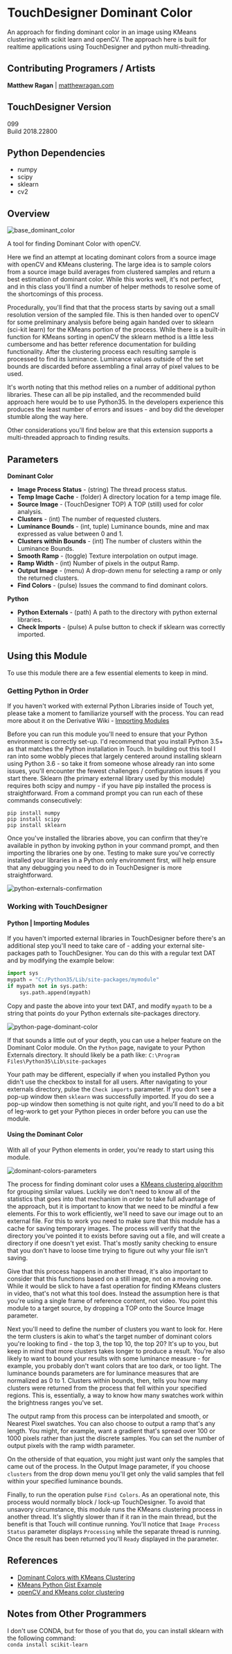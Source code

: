 # TouchDesigner Dominant Color  
An approach for finding dominant color in an image using KMeans clustering with scikit learn and openCV. The approach here is built for realtime applications using TouchDesigner and python multi-threading.

## Contributing Programers / Artists ##
**Matthew Ragan** | [ matthewragan.com](http://matthewragan.com)  

## TouchDesigner Version
099  
Build 2018.22800

## Python Dependencies
* numpy
* scipy
* sklearn 
* cv2

## Overview
![base_dominant_color](assets/op-view.png)

A tool for finding Dominant Color with openCV.

Here we find an attempt at locating dominant colors from a source image with openCV and KMeans clustering. The large idea is to sample colors from a source image build averages from clustered samples and return a best estimation of dominant color. While this works well, it's not perfect, and in this class you'll find a number of helper methods to resolve some of the shortcomings of this process. 

Procedurally, you'll find that that the process starts by saving out a small resolution version of the sampled file. This is then handed over to openCV
for some preliminary analysis before being again handed over to sklearn (sci-kit learn) for the KMeans portion of the process. While there is a built-in
function for KMeans sorting in openCV the sklearn method is a little less cumbersome and has better reference documentation for building functionality. After the clustering process each resulting sample is processed to find its luminance. Luminance values outside of the set bounds are discarded before assembling a final array of pixel values to be used. 

It's worth noting that this method relies on a number of additional python libraries. These can all be pip installed, and the recommended build approach here would be to use Python35. In the developers experience this produces the least number of errors and issues - and boy did the developer stumble along the way here.

Other considerations you'll find below are that this extension supports a multi-threaded approach to finding results. 

## Parameters
**Dominant Color**  
* **Image Process Status** - (string) The thread process status.  
* **Temp Image Cache** - (folder) A directory location for a temp image file.  
* **Source Image** - (TouchDesigner TOP) A TOP (still) used for color analysis.  
* **Clusters** - (int) The number of requested clusters.  
* **Luminance Bounds** - (int, tuple) Luminance bounds, mine and max expressed as value between 0 and 1.   
* **Clusters within Bounds** - (int) The number of clusters within the Luminance Bounds.   
* **Smooth Ramp** - (toggle) Texture interpolation on output image.   
* **Ramp Width** - (int) Number of pixels in the output Ramp.   
* **Output Image** - (menu) A drop-down menu for selecting a ramp or only the returned clusters.   
* **Find Colors** - (pulse) Issues the command to find dominant colors.   

**Python**  
* **Python Externals** - (path) A path to the directory with python external libraries. 
* **Check Imports** - (pulse) A pulse button to check if sklearn was correctly imported.  

## Using this Module 
To use this module there are a few essential elements to keep in mind.

### Getting Python in Order
If you haven't worked with external Python Libraries inside of Touch yet, please take a moment to familiarize yourself with the process. You can read more about it on the Derivative Wiki - [Importing Modules](https://docs.derivative.ca/index.php?title=Introduction_to_Python_Tutorial#Importing_Modules)

Before you can run this module you'll need to ensure that your Python environment is correctly set-up. I'd recommend that you install Python 3.5+ as that matches the Python installation in Touch. In building out this tool I ran into some wobbly pieces that largely centered around installing sklearn using Python 3.6 - so take it from someone whose already ran into some issues, you'll encounter the fewest challenges / configuration issues if you start there. Sklearn (the primary external library used by this module) requires both scipy and numpy - if you have pip installed the process is straightforward. From a command prompt you can run each of these commands consecutively:  

`pip install numpy`  
`pip install scipy`  
`pip install sklearn`  

Once you've installed the libraries above, you can confirm that they're available in python by invoking python in your command prompt, and then importing the libraries one by one. Testing to make sure you've correctly installed your libraries in a Python only environment first, will help ensure that any debugging you need to do in TouchDesigner is more straightforward.

![python-externals-confirmation](assets/dependency-confirmation.png)

### Working with TouchDesigner
#### Python | Importing Modules
If you haven't imported external libraries in TouchDesigner before there's an additional step you'll need to take care of - adding your external site-packages path to TouchDesigner. You can do this with a regular text DAT and by modifying the example below:

```python
import sys
mypath = "C:/Python35/Lib/site-packages/mymodule"
if mypath not in sys.path:
    sys.path.append(mypath)
```
Copy and paste the above into your text DAT, and modify `mypath` to be a string that points do your Python externals site-packages directory.

![python-page-dominant-color](assets/python-imports.png)

If that sounds a little out of your depth, you can use a helper feature on the Dominant Color module. On the `Python` page, navigate to your Python Externals directory. It should likely be a path like: `C:\Program Files\Python35\Lib\site-packages`

Your path may be different, especially if when you installed Python you didn't use the checkbox to install for all users. After navigating to your externals directory, pulse the `Check imports` parameter. If you don't see a pop-up window then `sklearn` was successfully imported. If you do see a pop-up window then something is not quite right, and you'll need to do a bit of leg-work to get your Python pieces in order before you can use the module.

#### Using the Dominant Color
With all of your Python elements in order, you're ready to start using this module. 

![dominant-colors-parameters](assets/dominant-color-parameters.png)

The process for finding dominant color uses a [KMeans clustering algorithm](https://en.wikipedia.org/wiki/K-means_clustering) for grouping similar values. Luckily we don't need to know all of the statistics that goes into that mechanism in order to take full advantage of the approach, but it is important to know that we need to be mindful a few elements. For this to work efficiently, we'll need to save our image out to an external file. For this to work you need to make sure that this module has a cache for saving temporary images. The process will verify that the directory you've pointed it to exists before saving out a file, and will create a directory if one doesn't yet exist. That's mostly sanity checking to ensure that you don't have to loose time trying to figure out why your file isn't saving.

Give that this process happens in another thread, it's also important to consider that this functions based on a still image, not on a moving one. While it would be slick to have a fast operation for finding KMeans clusters in video, that's not what this tool does. Instead the assumption here is that you're using a single frame of reference content, not video. You point this module to a target source, by dropping a TOP onto the Source Image parameter.

Next you'll need to define the number of clusters you want to look for. Here the term clusters is akin to what's the target number of dominant colors you're looking to find - the top 3, the top 10, the top 20? It's up to you, but keep in mind that more clusters takes longer to produce a result. You're also likely to want to bound your results with some luminance measure - for example, you probably don't want colors that are too dark, or too light. The luminance bounds parameters are for luminance measures that are normalized as 0 to 1. Clusters within bounds, then, tells you how many clusters were returned from the process that fell within your specified regions. This is, essentially, a way to know how many swatches work within the brightness ranges you've set.

The output ramp from this process can be interpolated and smooth, or Nearest Pixel swatches. You can also choose to output a ramp that's any length. You might, for example, want a gradient that's spread over 100 or 1000 pixels rather than just the discrete samples. You can set the number of output pixels with the ramp width parameter.

On the otherside of that equation, you might just want only the samples that came out of the process. In the Output Image parameter, if you choose `clusters` from the drop down menu you'll get only the valid samples that fell within your specified luminance bounds.

Finally, to run the operation pulse `Find Colors`. As an operational note, this process would normally block / lock-up TouchDesigner. To avoid that unsavory circumstance, this module runs the KMeans clustering process in another thread. It's slightly slower than if it ran in the main thread, but the benefit is that Touch will continue running. You'll notice that `Image Process Status` parameter displays `Processing` while the separate thread is running. Once the result has been returned you'll `Ready` displayed in the parameter. 

## References
* [Dominant Colors with KMeans Clustering](https://buzzrobot.com/dominant-colors-in-an-image-using-k-means-clustering-3c7af4622036)  
* [KMeans Python Gist Example](https://gist.github.com/skt7/71044f42f9323daec3aa035cd050884e)  
* [openCV and KMeans color clustering](https://www.pyimagesearch.com/2014/05/26/opencv-python-k-means-color-clustering/)  

## Notes from Other Programmers
I don't use CONDA, but for those of you that do, you can install sklearn with the following command:  
`conda install scikit-learn`